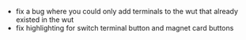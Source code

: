 - fix a bug where you could only add terminals to the wut that already existed in the wut
- fix highlighting for switch terminal button and magnet card buttons

